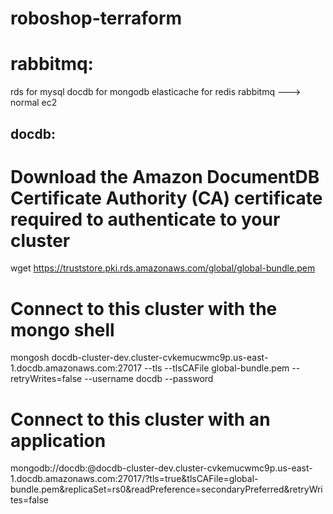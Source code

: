 # roboshop-terraform


rabbitmq:
========

rds for mysql
docdb for mongodb
elasticache for redis
rabbitmq ---> normal ec2





docdb:
------
Download the Amazon DocumentDB Certificate Authority (CA) certificate required to authenticate to your cluster
==============================================================================================================
wget https://truststore.pki.rds.amazonaws.com/global/global-bundle.pem

Connect to this cluster with the mongo shell
==============================================
mongosh docdb-cluster-dev.cluster-cvkemucwmc9p.us-east-1.docdb.amazonaws.com:27017 --tls --tlsCAFile global-bundle.pem --retryWrites=false --username docdb --password <insertYourPassword>

Connect to this cluster with an application
============================================
mongodb://docdb:<insertYourPassword>@docdb-cluster-dev.cluster-cvkemucwmc9p.us-east-1.docdb.amazonaws.com:27017/?tls=true&tlsCAFile=global-bundle.pem&replicaSet=rs0&readPreference=secondaryPreferred&retryWrites=false